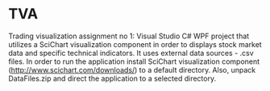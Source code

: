 TVA
===

Trading visualization assignment no 1:
Visual Studio C# WPF project that utilizes a SciChart visualization component in order to displays stock market data and specific technical indicators. It uses external data sources - .csv files.
In order to run the application install SciChart visualization component (http://www.scichart.com/downloads/) to a default directory.
Also, unpack DataFiles.zip and direct the application to a selected directory.

